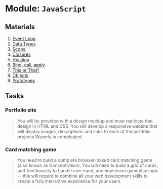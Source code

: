 # Module: `JavaScript`

## Materials

1. [Event Loop](https://developer.mozilla.org/en-US/docs/Web/JavaScript/EventLoop)
2. [Data Types](https://github.com/getify/You-Dont-Know-JS/blob/master/types%20%26%20grammar/ch1.md)
3. [Scope](https://github.com/getify/You-Dont-Know-JS/blob/master/scope%20%26%20closures/ch1.md)
4. [Closures](https://github.com/getify/You-Dont-Know-JS/blob/master/scope%20%26%20closures/ch5.md)
5. [Hoisting](https://github.com/getify/You-Dont-Know-JS/blob/master/scope%20%26%20closures/ch4.md)
6. [Bind, call, apply](https://medium.freecodecamp.org/javascripts-apply-call-and-bind-explained-by-hosting-a-cookout-84b85977ee11)
7. [This or That?](https://github.com/getify/You-Dont-Know-JS/blob/master/this%20%26%20object%20prototypes/ch1.md)
8. [Objects](https://github.com/getify/You-Dont-Know-JS/blob/master/this%20%26%20object%20prototypes/ch3.md)
9. [Prototypes](https://github.com/getify/You-Dont-Know-JS/blob/master/this%20%26%20object%20prototypes/ch5.md)

## Tasks

### Portfolio site
>You will be provided with a design mockup and must replicate that design in HTML and CSS. You will develop a responsive website that will display images, descriptions and links to each of the portfolio projects Waverly is compleated.

### Card matching game
>You need to build a complete browser-based card matching game (also known as Concentration). You will need to build a grid of cards, add functionality to handle user input, and implement gameplay logic -- this will require to combine all your web development skills to create a fully interactive experience for your users.